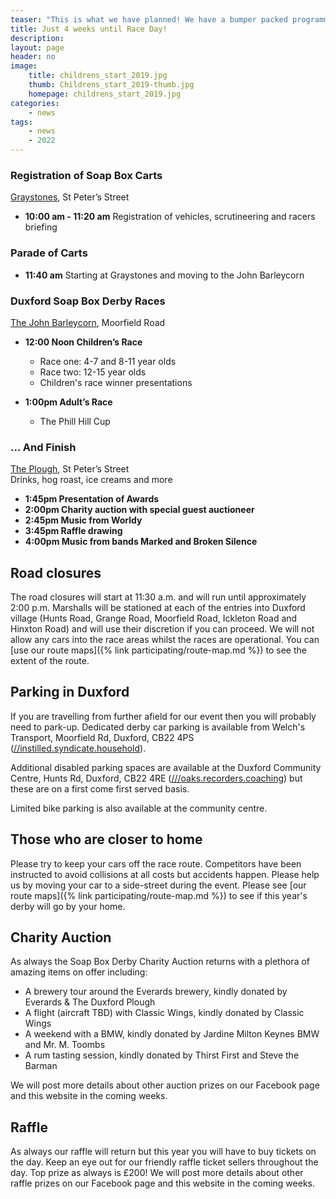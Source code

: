 ```yaml
---
teaser: "This is what we have planned! We have a bumper packed programme of events happning throughout the day."
title: Just 4 weeks until Race Day!
description:
layout: page
header: no
image: 
    title: childrens_start_2019.jpg
    thumb: Childrens_start_2019-thumb.jpg
    homepage: childrens_start_2019.jpg
categories:
    - news
tags:
    - news
    - 2022
---
```


### Registration of Soap Box Carts
[Graystones](https://www.facebook.com/people/Graystones/100063804272277/), St Peter’s Street
* __10:00 am - 11:20 am__
Registration of vehicles, scrutineering and racers briefing

### Parade of Carts
* __11:40 am__
Starting at Graystones and moving to the John Barleycorn

### Duxford Soap Box Derby Races
[The John Barleycorn](https://www.facebook.com/johnbarleycornduxford), Moorfield Road

* __12:00 Noon Children’s Race__
    * Race one: 4-7 and 8-11 year olds
    * Race two: 12-15 year olds
    * Children's race winner presentations


*  __1:00pm Adult’s Race__
    * The Phill Hill Cup

### … And Finish
[The Plough](https://www.theduxfordplough.co.uk/), St Peter’s Street
<br />
Drinks, hog roast, ice creams and more

* __1:45pm Presentation of Awards__
* __2:00pm Charity auction with special guest auctioneer__
* __2:45pm Music from Worldy__
* __3:45pm Raffle drawing__
* __4:00pm Music from bands Marked and Broken Silence__

## Road closures

The road closures will start at 11:30 a.m. and will run until approximately 2:00 p.m. Marshalls will be stationed at each of the entries into Duxford village (Hunts Road, Grange Road, Moorfield Road, Ickleton Road and Hinxton Road) and will use their discretion if you can proceed. We will not allow any cars into the race areas whilst the races are operational. You can [use our route maps]({% link participating/route-map.md %}) to see the extent of the route.

## Parking in Duxford

If you are travelling from further afield for our event then you will probably need to park-up. Dedicated derby car parking is available from Welch's Transport, Moorfield Rd, Duxford, CB22 4PS ([//instilled.syndicate.household](https://w3w.co/instilled.syndicate.household)). 

Additional disabled parking spaces are available at the Duxford Community Centre, Hunts Rd, Duxford, CB22 4RE ([///oaks.recorders.coaching](https://w3w.co/oaks.recorders.coaching)) but these are on a first come first served basis.

Limited bike parking is also available at the community centre.

## Those who are closer to home

Please try to keep your cars off the race route. Competitors have been instructed to avoid collisions at all costs but accidents happen. Please help us by moving your car to a side-street during the event. Please see [our route maps]({% link participating/route-map.md %}) to see if this year's derby will go by your home.

## Charity Auction

As always the Soap Box Derby Charity Auction returns with a plethora of amazing items on offer including:

- A brewery tour around the Everards brewery, kindly donated by Everards & The Duxford Plough
- A flight (aircraft TBD) with Classic Wings, kindly donated by Classic Wings
- A weekend with a BMW, kindly donated by Jardine Milton Keynes BMW and Mr. M. Toombs
- A rum tasting session, kindly donated by Thirst First and Steve the Barman

We will post more details about other auction prizes on our Facebook page and this website in the coming weeks.

## Raffle

As always our raffle will return but this year you will have to buy tickets on the day. Keep an eye out for our friendly raffle ticket sellers throughout the day. Top prize as always is £200! We will post more details about other raffle prizes on our Facebook page and this website in the coming weeks.
